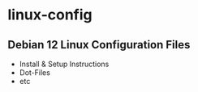 # linux-config

## Debian 12 Linux Configuration Files
* Install & Setup Instructions
* Dot-Files
* etc
